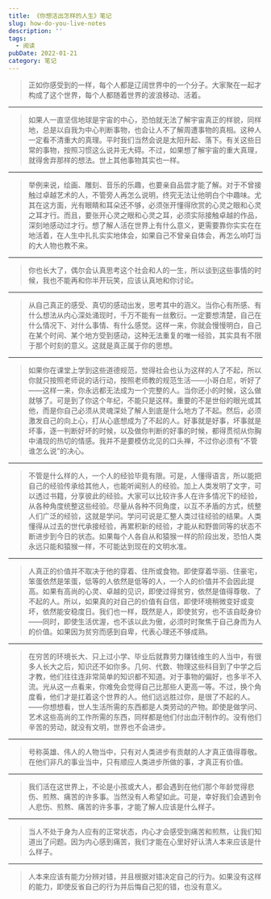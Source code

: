 ```yaml
---
title: 《你想活出怎样的人生》笔记
slug: how-do-you-live-notes
description: ''
tags:
  - 阅读
pubDate: 2022-01-21
category: 笔记
---
```


> 正如你感受到的一样，每个人都是辽阔世界中的一个分子。大家聚在一起才构成了这个世界，每个人都随着世界的波浪移动、活着。

---

> 如果人一直坚信地球是宇宙的中心，恐怕就无法了解宇宙真正的样貌，同样地，总是以自我为中心判断事物，也会让人不了解周遭事物的真相。这种人一定看不清重大的真理。平时我们当然会说是太阳升起、落下。有关这些日常的事物，按照习惯这么说并无大碍。不过，如果想了解宇宙的重大真理，就得舍弃那样的想法。世上其他事物其实也一样。

---

> 举例来说，绘画、雕刻、音乐的乐趣，也要亲自品尝才能了解。对于不曾接触过卓越艺术的人，不管旁人再怎么说明，终究无法让他明白个中趣味。尤 其在这方面，光有眼睛和耳朵还不够，必须张开懂得欣赏的心灵之眼和心灵之耳才行。而且，要张开心灵之眼和心灵之耳，必须实际接触卓越的作品，深刻地感动过才行。想了解人活在世界上有什么意义，更需要靠你实实在在地活着，在人生中扎扎实实地体会，如果自己不曾亲自体会，再怎么响叮当的大人物也教不来。

---

> 你也长大了，偶尔会认真思考这个社会和人的一生，所以谈到这些事情的时候，我也不能再和你半开玩笑，应该认真地和你讨论。

---

> 从自己真正的感受、真切的感动出发，思考其中的涵义。当你心有所感、有什么想法从内心深处涌现时，千万不能有一丝敷衍。一定要想清楚，自己在什么情况下、对什么事情、有什么感觉。这样一来，你就会慢慢明白，自己在某个时间、某个地方受到感动，这种无法重复的唯一经验，其实具有不限于那个时刻的意义。这就是真正属于你的思想。

---

> 如果你在课堂上学到这些道德规范，觉得社会也认为这样的人了不起，所以你就只按照老师说的话行动，按照老师教的规范生活——小哥白尼，听好了——这样一来，你永远都无法成为一个完整的人。当你还小的时候，这么做就够了。可是到了你这个年纪，不能只是这样。重要的不是世俗的眼光或其他，而是你自己必须从灵魂深处了解人到底是什么地方了不起。然后，必须激发自己的向上心，打从心底想成为了不起的人。好事就是好事，坏事就是坏事，逐一判断好坏的时候，以及做你判断的好事的时候，都得贯彻从你胸中涌现的热切的情感。我并不是要模仿北见的口头禅，不过你必须有“不管谁怎么说”的决心。

---

> 不管是什么样的人，一个人的经验毕竟有限。可是，人懂得语言，所以能把自己的经验传承给其他人，也能听闻别人的经验。加上人类发明了文字，可以透过书籍，分享彼此的经验。大家可以比较许多人在许多情况下的经验，从各种角度统整这些经验。尽量从各种不同角度，以互不矛盾的方式，统整人们广泛的经验，这就是学问。学问可说是汇整人类过往经验的结果。人类懂得从过去的世代承接经验，再累积新的经验，才能从和野兽同等的状态不断进步到今日的状态。如果每个人各自从和猿猴一样的阶段出发，恐怕人类永远只能和猿猴一样，不可能达到现在的文明水准。

---

> 人真正的价值并不取决于他的穿着、住所或食物。即使穿着华丽、住豪宅，笨蛋依然是笨蛋，低等的人依然是低等的人，一个人的价值并不会因此提高。如果有高尚的心灵、卓越的见识，即使过得贫穷，依然是值得尊敬、了不起的人。所以，如果真的对自己的价值有自信，即使环境稍微变好或变坏，依然能安稳度日。我们也一样，既然是人，即使贫穷，也不该自眨身价——同时，即使生活优渥，也不该以此为傲，必须时时聚焦于自己身而为人的价值。如果因为贫穷而感到自卑，代表心理还不够成熟。

---

> 在穷苦的环境长大、只上过小学、毕业后就靠劳力赚钱维生的人当中，有很多人长大之后，知识还不如你多。几何、代数、物理这些科目到了中学之后才教，他们往往连非常简单的知识都不知道。对于事物的偏好，也多半不入流。光从这一点看来，你难免会觉得自己比那些人更高一等。不过，换个角度看，他们才是扛着这个世界的人。他们远远胜过你，是很了不起的人。——你想想看，世人生活所需的东西都是人类劳动的产物。即使是做学问、艺术这些高尚的工作所需的东西，同样都是他们付出血汗制作的。没有他们辛苦的劳动，就没有文明，世界也不会进步。

---

> 号称英雄、伟人的人物当中，只有对人类进步有贡献的人才真正值得尊敬。在他们非凡的事业当中，只有顺应人类进步所做的事，才真正有价值。

---

> 我们活在这世界上，不论是小孩或大人，都会遇到在他们那个年龄觉得悲伤、煎熬、痛苦的许多事。当然没有人希望如此。可是，幸好我们会遇到令人悲伤、煎熬、痛苦的许多事，才能了解人应该是什么样子。

---

> 当人不处于身为人应有的正常状态，内心才会感受到痛苦和煎熬，让我们知道出了问题。因为内心感到痛苦，我们才能在心里好好认清人本来应该是什么样子。

---

> 人本来应该有能力分辨对错，并且根据对错决定自己的行为。如果没有这样的能力，即使反省自己的行为并后悔自己犯的错，也没有意义。
